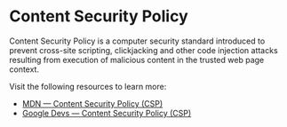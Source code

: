 # Content Security Policy

Content Security Policy is a computer security standard introduced to prevent cross-site scripting, clickjacking and other code injection attacks resulting from execution of malicious content in the trusted web page context.

Visit the following resources to learn more:

- [MDN — Content Security Policy (CSP)](https://developer.mozilla.org/en-US/docs/Web/HTTP/CSP)
- [Google Devs — Content Security Policy (CSP)](https://developers.google.com/web/fundamentals/security/csp)